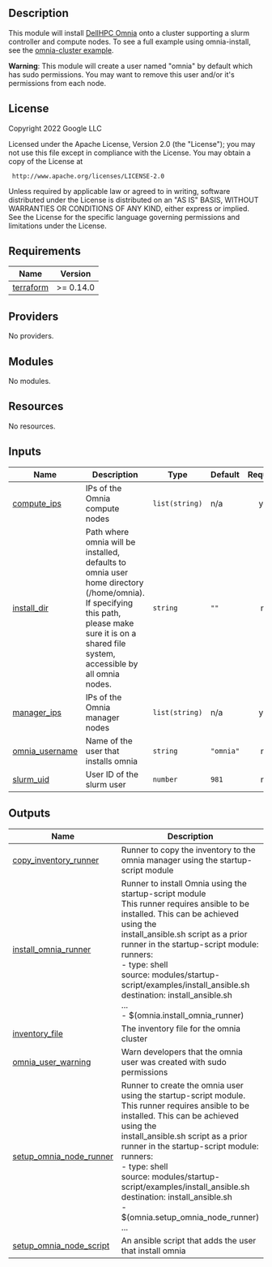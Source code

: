 ## Description

This module will install [DellHPC Omnia](https://github.com/dellhpc/omnia)
onto a cluster supporting a slurm controller and compute nodes. To see a full
example using omnia-install, see the
[omnia-cluster example](../../../community/examples/omnia-cluster.yaml).

**Warning**: This module will create a user named "omnia" by default which has
sudo permissions. You may want to remove this user and/or it's permissions from
each node.

## License

<!-- BEGINNING OF PRE-COMMIT-TERRAFORM DOCS HOOK -->
Copyright 2022 Google LLC

Licensed under the Apache License, Version 2.0 (the "License");
you may not use this file except in compliance with the License.
You may obtain a copy of the License at

     http://www.apache.org/licenses/LICENSE-2.0

Unless required by applicable law or agreed to in writing, software
distributed under the License is distributed on an "AS IS" BASIS,
WITHOUT WARRANTIES OR CONDITIONS OF ANY KIND, either express or implied.
See the License for the specific language governing permissions and
limitations under the License.

## Requirements

| Name | Version |
|------|---------|
| <a name="requirement_terraform"></a> [terraform](#requirement\_terraform) | >= 0.14.0 |

## Providers

No providers.

## Modules

No modules.

## Resources

No resources.

## Inputs

| Name | Description | Type | Default | Required |
|------|-------------|------|---------|:--------:|
| <a name="input_compute_ips"></a> [compute\_ips](#input\_compute\_ips) | IPs of the Omnia compute nodes | `list(string)` | n/a | yes |
| <a name="input_install_dir"></a> [install\_dir](#input\_install\_dir) | Path where omnia will be installed, defaults to omnia user home directory (/home/omnia).<br>If specifying this path, please make sure it is on a shared file system, accessible by all omnia nodes. | `string` | `""` | no |
| <a name="input_manager_ips"></a> [manager\_ips](#input\_manager\_ips) | IPs of the Omnia manager nodes | `list(string)` | n/a | yes |
| <a name="input_omnia_username"></a> [omnia\_username](#input\_omnia\_username) | Name of the user that installs omnia | `string` | `"omnia"` | no |
| <a name="input_slurm_uid"></a> [slurm\_uid](#input\_slurm\_uid) | User ID of the slurm user | `number` | `981` | no |

## Outputs

| Name | Description |
|------|-------------|
| <a name="output_copy_inventory_runner"></a> [copy\_inventory\_runner](#output\_copy\_inventory\_runner) | Runner to copy the inventory to the omnia manager using the startup-script module |
| <a name="output_install_omnia_runner"></a> [install\_omnia\_runner](#output\_install\_omnia\_runner) | Runner to install Omnia using the startup-script module<br>This runner requires ansible to be installed. This can be achieved using the<br>install\_ansible.sh script as a prior runner in the startup-script module:<br>runners:<br>- type: shell<br>  source: modules/startup-script/examples/install\_ansible.sh<br>  destination: install\_ansible.sh<br>...<br>- $(omnia.install\_omnia\_runner) |
| <a name="output_inventory_file"></a> [inventory\_file](#output\_inventory\_file) | The inventory file for the omnia cluster |
| <a name="output_omnia_user_warning"></a> [omnia\_user\_warning](#output\_omnia\_user\_warning) | Warn developers that the omnia user was created with sudo permissions |
| <a name="output_setup_omnia_node_runner"></a> [setup\_omnia\_node\_runner](#output\_setup\_omnia\_node\_runner) | Runner to create the omnia user using the startup-script module.<br>This runner requires ansible to be installed. This can be achieved using the<br>install\_ansible.sh script as a prior runner in the startup-script module:<br>runners:<br>- type: shell<br>  source: modules/startup-script/examples/install\_ansible.sh<br>  destination: install\_ansible.sh<br>- $(omnia.setup\_omnia\_node\_runner)<br>... |
| <a name="output_setup_omnia_node_script"></a> [setup\_omnia\_node\_script](#output\_setup\_omnia\_node\_script) | An ansible script that adds the user that install omnia |
<!-- END OF PRE-COMMIT-TERRAFORM DOCS HOOK -->
